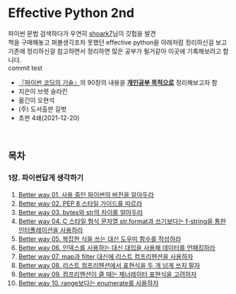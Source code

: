 # __Effective Python 2nd__

파이썬 문법 검색하다가 우연히 [shoark7](https://github.com/shoark7)님이 깃헙을 발견 <br>
책을 구매해놓고 펴볼생각조차 못했던 effective python을 아래처럼 정리하신걸 보고<br>
기존에 정리하신걸 참고하면서 정리하면 많은 공부가 될거같아 이곳에 기록해보려고 합니다.<br>
commit test


* [『파이썬 코딩의 기술』](https://book.naver.com/bookdb/book_detail.naver?bid=16876960)의 90장의 내용을 <ins>__개인공부 목적으로__</ins> 정리해보고자 함
* 지은이 브렛 슬라킨 
* 옮긴이 오현석
* (주) 도서출판 길벗
* 초판 4쇄(2021-12-20)




<br>

## 목차


### 1장. 파이썬답게 생각하기

1. [Better way 01. 사용 중인 파이썬의 버전을 알아두라][way1]
2. [Better way 02. PEP 8 스타일 가이드를 따르라][way2]
3. [Better way 03. bytes와 str의 차이를 알아두라][way3]
4. [Better way 04. C 스타일 형식 문자열 str.format과 쓰기보다는 f-string을 통한 인터폴레이션을 사용하라][way4]
5. [Better way 05. 복잡한 식을 쓰는 대신 도우미 함수를 작성하라][way5]
6. [Better way 06. 인덱스를 사용하는 대신 대입을 사용해 데이터를 언패킹하라][way6]
7. [Better way 07. map과 filter 대신에 리스트 컴프리헨션을 사용하자][way7]
8. [Better way 08. 리스트 컴프리헨션에서 표현식을 두 개 넘게 쓰지 말자][way8]
9. [Better way 09. 컴프리헨션이 클 때는 제너레이터 표현식을 고려하자][way9]
10. [Better way 10. range보다는 enumerate를 사용하자][way10]
<!--
11. [Better way 11. 이터레이터를 병렬로 처리하려면 zip을 사용하자][way11]
12. [Better way 12. for와 while 루프 뒤에는 else 블록을 쓰지 말자][way12]
13. [Better way 13. try/except/ese/finally에서 각 블록의 장점을 이용하자][way13]


### 2장. 함수

14. [Better way 14. None을 반환하기 보다 예외를 일으키자][way14]
15. [Better way 15. 클로저가 변수 스코프와 상호 작용하는 방법을 알자][way15]
16. [Better way 16. 리스트를 반환하는 대신 제너레이터를 고려하자][way16]
17. [Better way 17. 인수를 순회할 때는 방어적으로 하자][way17]
18. [Better way 18. 가변 위치 인수로 깔끔하게 보이게 하자][way18]
19. [Better way 19. 키워드 인수로 선택적인 동작을 제공하자][way19]
20. [Better way 20. 동적 기본 인수를 지정하려면 None과 docstring을 사용하자][way20]
21. [Better way 21. 키워드 전용 인수로 명료성을 강요하자][way21]


### 3장. 클래스와 상속

22. [Better way 22. 딕셔너리와 튜플보다는 헬퍼 클래스로 관리하자][way22]
23. [Better way 23. 인터페이스가 간단하면 클래스 대신 함수로 받자][way23]
24. [Better way 24. 객체를 범용으로 생성하려면 @classmethod 다형성을 이용하자][way24]
25. [Better way 25. super로 부모 클래스를 초기화하자][way25]
26. [Better way 26. 믹스인 유틸리티 클래스에만 다중 상속을 사용하자][way26]
27. [Better way 27. 공개 속성보다는 비공개 속성을 사용하자][way27]
28. [Better way 28. 커스텀 컨테이너 타입은 collection.abc의 클래스를 상속받게 만들자.][way28]


### 4장. 메타클래스와 속성

29. [Better way 29.  게터와 세터 메서드 대신에 일반 속성을 사용하자][way29]
30. [Better way 30.  속성을 리팩토링하는 대신 @property를 고려하자][way30]
31. [Better way 31.  재사용 가능한 @property 메서드에는 디스크럽터를 사용하자][way31]
32. [Better way 32.  지연 속성에는 \_\_getattr\_\_, \_\_getattribute\_\_, \_\_setattr\_\_을 사용하자][way32]
33. [Better way 33.  메타클래스로 서브클래스를 검증하자][way33]
34. [Better way 34.  메타클래스로 클래스의 존재를 등록하자][way34]
35. [Better way 35.  메타클래스로 클래스 속성에 주석을 달자][way35]


### 5장. 병행성과 병렬성

36. [Better way 36.  자식 프로세스를 관리하려면 subprocess를 사용하자][way36]
37. [Better way 37.  스레드를 블로킹 I/O용으로 사용하고 병렬화용으로는 사용하지 말자][way37]
38. [Better way 38.  스레드에서 데이터 경쟁을 막으려면 Lock을 사용하자][way38]
39. [Better way 39.  스레드 간의 작업을 조율하려면 Queue를 사용하자][way39]
40. [Better way 40.  많은 함수를 동시에 실행하려면 코루틴을 고려하자][way40]
41. [Better way 41.  진정한 병렬성을 실현하려면 concurrent.futures를 고려하자][way41]


### 6장. 내장 모듈

42. [Better way 42.  functions.wrap로 함수 데코레이터를 정의하자][way42]
43. [Better way 43.  재사용 가능한 try/finally 동작을 만들려면 contextlib와 with문을 고려하자][way43]
44. [Better way 44.  copyreg으로 pickle을 신뢰할 수 있게 만들자][way44]
45. [Better way 45.  지역 시간은 time이 아닌 datetime으로 표현하자][way45]
46. [Better way 46.  내장 알고리즘과 자료구조를 사용하자][way46]
47. [Better way 47.  정밀도가 중요할 때는 decimal을 사용하자][way47]
48. [Better way 48.  커뮤니티에서 만든 모듈을 어디서 찾아야 하는지 알아두자][way48]


### 7장. 협력

49. [Better way 49.  모든 함수, 클래스, 모듈에 docstring을 작성하자][way49]
50. [Better way 50.  모듈을 구성하고 안정적인 API를 제공하려면 패키지를 사용하자][way50]
51. [Better way 51.  루트 Exception을 정의해서 API로부터 호출자를 보호하자][way51]
52. [Better way 52.  순환 의존성을 없애는 방법을 알자][way52]
53. [Better way 53.  의존성을 분리하고 재현하려면 가상 환경을 사용하자][way53]


### 8장. 제품화
54. [Better way 54.  배포 환경을 구성하는 데는 모듈 스코프 코드를 고려하자][way54]
55. [Better way 55.  디버깅 출력용으로는 repr 문자열을 사용하자][way55]
56. [Better way 56.  unittest로 모든 것을 테스트하자][way56]
57. [Better way 57.  pdb를 이용한 대화식 디버깅을 고려하자][way57]
58. [Better way 58.  최적화하기 전에 프로파일하자][way58]
59. [Better way 59.  tracemalloc으로 메모리 사용 현황과 누수를 파악하자][way59] -->





[way1]:https://github.com/SeungVictor/Effective-Python2nd_ps/blob/master/files/BetterWay01_KnowThyself.md
[way2]:https://github.com/SeungVictor/Effective-Python2nd_ps/blob/master/files/BetterWay02_PythonStyleGuide.md
[way3]:https://github.com/SeungVictor/Effective-Python2nd_ps/blob/master/files/BetterWay03_Bytes_Str_Unicode.md
[way4]:https://github.com/SeungVictor/Effective-Python2nd_ps/blob/master/files/BetterWay04_f-string.md
[way5]:https://github.com/SeungVictor/Effective-Python2nd_ps/blob/master/files/BetterWay05_UseHelpFunction.md
[way5]:https://github.com/SeungVictor/Effective-Python2nd_ps/blob/master/files/BetterWay05_HowToSequenceSlice.md
[way6]:https://github.com/SeungVictor/Effective-Python2nd_ps/blob/master/files/BetterWay06_Unpacking.md
[way7]:https://github.com/SeungVictor/Effective-Python2nd_ps/blob/master/files/BetterWay07_useListComp.md
[way8]:https://github.com/SeungVictor/Effective-Python2nd_ps/blob/master/files/BetterWay08_ListComprehension.md
[way9]:https://github.com/SeungVictor/Effective-Python2nd_ps/blob/master/files/BetterWay09_UseGeneratorExpression.md
[way10]:https://github.com/SeungVictor/Effective-Python2nd_ps/blob/master/files/BetterWay10_useEnumerate.md
[way11]:https://github.com/SeungVictor/Effective-Python2nd_ps/blob/master/files/BetterWay11_UseZip.md
[way12]:https://github.com/SeungVictor/Effective-Python2nd_ps/blob/master/files/BetterWay12_dontuse_else.md
[way13]:https://github.com/SeungVictor/Effective-Python2nd_ps/blob/master/files/BetterWay13_use_tryetc.md
[way14]:https://github.com/SeungVictor/Effective-Python2nd_ps/blob/master/files/BetterWay14_useexception.md
[way15]:https://github.com/SeungVictor/Effective-Python2nd_ps/blob/master/files/BetterWay15_useClosure.md
[way16]:https://github.com/SeungVictor/Effective-Python2nd_ps/blob/master/files/BetterWay16_generator.md
[way17]:https://github.com/SeungVictor/Effective-Python2nd_ps/blob/master/files/BetterWay17_IterateDefensively.md
[way18]:https://github.com/SeungVictor/Effective-Python2nd_psblob/master/files/BetterWay18_PositionalArg.md
[way19]:https://github.com/SeungVictor/Effective-Python2nd_ps/blob/master/files/BetterWay19_KeywordArg.md
[way20]:https://github.com/SeungVictor/Effective-Python2nd_ps/blob/master/files/BetterWay20_DynamicDefaultArgument.md
[way21]:https://github.com/SeungVictor/Effective-Python2nd_ps/blob/master/files/BetterWay21_ForceKeywordArgument.md
[way22]:https://github.com/SeungVictor/Effective-Python2nd_ps/blob/master/files/BetterWay22_UseHelperClass.md
[way23]:https://github.com/SeungVictor/Effective-Python2nd_ps/blob/master/files/BetterWay23_UseFuncForInterface.md
[way24]:https://github.com/SeungVictor/Effective-Python2nd_ps/blob/master/files/BetterWay24_classmethod.md
[way25]:https://github.com/SeungVictor/Effective-Python2nd_ps/blob/master/files/BetterWay25_InitializeSuperClassWithSuper.md
[way26]:https://github.com/SeungVictor/Effective-Python2nd_ps/blob/master/files/BetterWay26_UseMixinClass.md
[way27]:https://github.com/SeungVictor/Effective-Python2nd_ps/blob/master/files/BetterWay27_UsePrivateAttribute.md
[way28]:https://github.com/SeungVictor/Effective-Python2nd_ps/blob/master/files/BetterWay28_CustomContainer_collections.abc.md
[way29]:https://github.com/SeungVictor/Effective-Python2nd_ps/blob/master/files/BetterWay29_dontusegetter.md
[way30]:https://github.com/SeungVictor/Effective-Python2nd_ps/blob/master/files/BetterWay30_Use@property_for_refactoring.md
[way31]:https://github.com/SeungVictor/Effective-Python2nd_ps/blob/master/files/BetterWay31_UseDescriptorForReusablePropertyMethod.md
[way32]:https://github.com/SeungVictor/Effective-Python2nd_ps/blob/master/files/BetterWay32_Use__getattr__and_etc_for_lazy_attributes.md
[way33]:https://github.com/SeungVictor/Effective-Python2nd_ps/blob/master/files/BetterWay33_ValidateSubclassWithMetaclass.md
[way34]:https://github.com/SeungVictor/Effective-Python2nd_ps/blob/master/files/BetterWay34_RegisterClassWithMetaclass.md
[way35]:https://github.com/SeungVictor/Effective-Python2nd_ps/blob/master/files/BetterWay35_UseDocstringWithMetaclass.md
[way36]:https://github.com/SeungVictor/Effective-Python2nd_ps/blob/master/files/BetterWay36_Usesubprocess.md
[way37]:https://github.com/SeungVictor/Effective-Python2nd_ps/blob/master/files/BetterWay37_UseThreadForIO.md
[way38]:https://github.com/SeungVictor/Effective-Python2nd_ps/blob/master/files/BetterWay38_UseLockForRaceConditionInThread.md
[way39]:https://github.com/SeungVictor/Effective-Python2nd_ps/blob/master/files/BetterWay39_UseQueueToTuneUpTasksInThreads.md


[way42]:https://github.com/SeungVictor/Effective-Python2nd_ps/blob/master/files/BetterWay42_Use_functoolswraps.md
[way43]:https://github.com/SeungVictor/Effective-Python2nd_ps/blob/master/files/BetterWay43_UseContextlib.md
[way44]:https://github.com/SeungVictor/Effective-Python2nd_ps/blob/master/files/BetterWay44_UsePickleWithCopyreg.md
[way45]:https://github.com/SeungVictor/Effective-Python2nd_psblob/master/files/BetterWay45_UseDatetimeForLocalTime.md
[way46]:https://github.com/SeungVictor/Effective-Python2nd_ps/blob/master/files/BetterWay46_UseBuiltinAlgorithmsAndDataStructures.md
[way47]:https://github.com/SeungVictor/Effective-Python2nd_ps/blob/master/files/BetterWay47_UseDecimalForPrecision.md
[way48]:https://github.com/SeungVictor/Effective-Python2nd_ps/blob/master/files/BetterWay48_PypiModules.md


[way49]:https://github.com/SeungVictor/Effective-Python2nd_ps/blob/master/files/BetterWay49_WriteDocstring.md
[way50]:https://github.com/SeungVictor/Effective-Python2nd_ps/blob/master/files/BetterWay50_UsePackage.md
[way51]:https://github.com/SeungVictor/Effective-Python2nd_ps/blob/master/files/BetterWay51_DefineRootException.md
[way52]:https://github.com/SeungVictor/Effective-Python2nd_ps/blob/master/files/BetterWay52_HowToGetRidOfCircularDependency.md
[way53]:https://github.com/SeungVictor/Effective-Python2nd_ps/blob/master/files/BetterWay53_UseVirtualEnvironment.md


[way54]:https://github.com/SeungVictor/Effective-Python2nd_ps/blob/master/files/BetterWay54_ConsiderModuleScopeForDeployment.md
[way55]:https://github.com/SeungVictor/Effective-Python2nd_ps/blob/master/files/BetterWay55_UseReprForDebug.md
[way56]:https://github.com/SeungVictor/Effective-Python2nd_ps/blob/master/files/BetterWay56_UseUnittest.md
[way57]:https://github.com/SeungVictor/Effective-Python2nd_ps/blob/master/files/BetterWay57_Use_pdb.md
[way58]:https://github.com/SeungVictor/Effective-Python2nd_ps/blob/master/files/BetterWay58_ProfileBeforeOptimization.md
[way59]:https://github.com/SeungVictor/Effective-Python2nd_ps/blob/master/files/BetterWay59_UseTracemalloc.md
